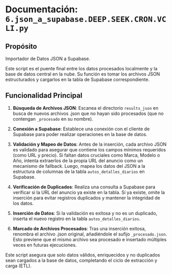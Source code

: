 
# Documentación: `6.json_a_supabase.DEEP.SEEK.CRON.VCLI.py`

## Propósito

Importador de Datos JSON a Supabase.

Este script es el puente final entre los datos procesados localmente y la base de datos central en la nube. Su función es tomar los archivos JSON estructurados y cargarlos en la tabla de Supabase correspondiente.

## Funcionalidad Principal

1.  **Búsqueda de Archivos JSON**: Escanea el directorio `results_json` en busca de nuevos archivos .json que no hayan sido procesados (que no contengan `_procesado` en su nombre).

2.  **Conexión a Supabase**: Establece una conexión con el cliente de Supabase para poder realizar operaciones en la base de datos.

3.  **Validación y Mapeo de Datos**: Antes de la inserción, cada archivo JSON es validado para asegurar que contiene los campos mínimos requeridos (como URL y precio). Si faltan datos cruciales como Marca, Modelo o Año, intenta extraerlos de la propia URL del anuncio como un mecanismo de fallback. Luego, mapea los datos del JSON a la estructura de columnas de la tabla `autos_detalles_diarios` en Supabase.

4.  **Verificación de Duplicados**: Realiza una consulta a Supabase para verificar si la URL del anuncio ya existe en la tabla. Si ya existe, omite la inserción para evitar registros duplicados y mantener la integridad de los datos.

5.  **Inserción de Datos**: Si la validación es exitosa y no es un duplicado, inserta el nuevo registro en la tabla `autos_detalles_diarios`.

6.  **Marcado de Archivos Procesados**: Tras una inserción exitosa, renombra el archivo .json original, añadiéndole el sufijo `_procesado.json`. Esto previene que el mismo archivo sea procesado e insertado múltiples veces en futuras ejecuciones.

Este script asegura que solo datos válidos, enriquecidos y no duplicados sean cargados a la base de datos, completando el ciclo de extracción y carga (ETL).
